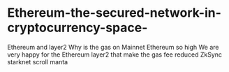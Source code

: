 # Ethereum-the-secured-network-in-cryptocurrency-space-
Ethereum and layer2
Why is the gas on Mainnet Ethereum so high
We are very happy for the Ethereum layer2 that make the gas fee reduced 
ZkSync starknet scroll manta 
